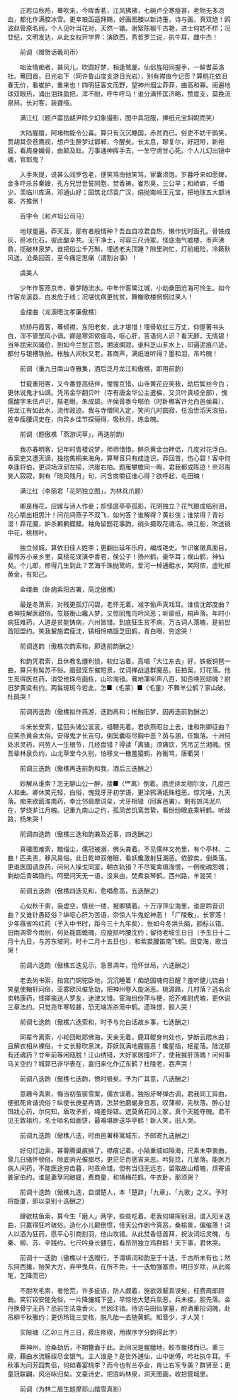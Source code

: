 <!-- { "loadSidebar": true } -->
　　正若瓜秋热，蓦吹来，今晖香茗，江风拂拂，七碗卢仝寒瘦甚，老物无多凉血，都化作满腔冰雪。更幸琅函遥拜赐，好画图媵以新诗箑，诗与画，真双绝！鸥波赵管原名阀，个人见叶当花对，天然一辙。谢絮陈椒千古艳，进士何妨不栉；况廿纪，文明发达，从此女权开学界：演欧西，秀哲罗兰说，执牛耳，雌中杰！

　　前调（赠贺话羲司币）

　　咄汝情痴者，甚风儿，吹圆好梦，相逢鹭厦。仙侣旌阳同握手，一醉耆英洛社。蓦回首，日光岩下（同许鲁山度支游日光岩），别有襟痕今记否？算桃花依旧春无价，看崔护，重来也！四明狂客文而野，望神州烟尘莽莽，曲高和寡。阅遍地球双眼热，涌出泪珠盈把，浑不耐，呼牛呼马！谁分满怀匡济略，赞度支，莫挽流泉舄。长对客，装聋哑。

　　满江红（题卢震岳鹾尹除夕幻象撮影，图中具冠服，捧纸元宝斜睨而笑）

　　大陆腥膻，阿堵物能令公喜。算只有沉沉睡国，赤贫而已。俗吏不妨干鹊笑，贾胡其奈苍鹰视，想卢生醉梦过邯郸，今醒矣。长太息，聊复尔，好冠带，新袍履，看周身媚骨，由颠及趾。万事通神挥手去，一生守虏甘心死。个人儿幻出镜中魂，官耶鬼？

　　入手朱提，说甚么阎罗包老，便笑骂由他笑骂，宦囊须饱。岁暮呼来如愿婢，金多吓杀苏秦嫂，孔方兄世世誓同胞，焚香祷。崔烈臭，三公早；和峤癖，千缗少。羡临川库满，邓通山好；园筑北邙袁广汉，绢抛南岭王元宝，把地球五大部洲豪、齐推倒！

　　百字令（和卢坦公司马）

　　地球量遍，莽天涯，那有者般情种？吾血自凉君自热，懒作忧时面孔。骨铁成灰，肝冰化石，彼此酸辛共。无干净土，可容三尺诗冢。怪底海气嘘楼，市声沸鼎，揽破林泉梦。谁把俗尘千万斛，埋透老夫顶踵？隙里驹忙，灯前蛾险，冷籁秋风送。沧桑回首，至今痛定思痛（谓割台事）！

　　虞美人

　　少年作客燕京市，春梦随流水。中年作客鹭江城，小劫桑田沧海可怜生。如今作客龙溪县，白发危于线；况堪忧病更忧贫，舞榭歌楼惘惘过来人！

　　金缕曲（龙溪晤沈孝廉傲樵）

　　矫矫丹霞客，蓦倾襟，东阳老矣，此才堪惜！埋骨软红三万丈，仰屋著书头白，浑不管罡风小谪。卿是寒郊侬瘦岛，呕心肝，苦语何人识？看天醉，无情碧！当年屈宋风骚伯，到如今兰愁芷怨，湘波阒寂。谁料芝山芗水上，印遍泥痕爪迹，都付与银槽铁拍。枨触人间秋又老，甚商声，满纸谁听得？墨和泪，吊吟魄！

　　前调（重九日南山寺雅集，酒后泛月龙江和傲樵，即用前韵）

　　廿载重阳客，又今番登高结伴，惺惺互惜。山寺黄花应笑我，劫后鬓丝今白；更休说鬼才仙谪。凭吊金华翻贝叶（寺有唐金华公主遣楄，又贝叶真经全部），愧儒酸字未佉卢识，揩老眼，朱成碧。许侯膏黍今郇伯（时卧樵客许允白邑侯幕），把龙江有如此水，流传政迹。我与寺僧同入定，笑问几时圆寂，任浊世滔天浪拍，差幸瘦腰词史在，向异乡佳节探骊得，吸秋月，炼金魄。

　　前调（题傲樵「燕游词草」，再迭前韵）

　　我亦春明客，记年时青楼说梦，师师惜惜。醉杀黄金台畔侣，几度对花浮白。香案吏又遭天谪，独抱焦桐来海角，算琴音只有成连识。莽回首，伤心碧！客中何幸逢将伯，更词场浮邱左挹，洪崖右拍。题雁攀蟾同一眴，君我都成陈迹！奈邓禹笑人寂寂，剩有「晓风残月」句，问含商嚼征谁心得？欲呼起，屯田魄！

　　满江红（李丽君「花阴独立图」，为林兵爪题）

　　卿是梅花，应嫁与诗人作妾；却怪底亭亭孤影，花阴独立？花气酿成临别泪，花心嚼出相思汁！问花间燕子不双飞，如何答？谁解得？黄衫侠；谁禁得？青衫湿！莽花魔，妒杀鹣鹣鲽鲽。袖角留题花事韵，绡头摄取花魂活。唤江船，吹送镜中花，桃根叶。

　　独立倾城，算依旧佳人姓李；更翻出延年乐府，编成艳史。乍识崔徽真面目，最怜苏小亲乡里，莫桃花误演李香君，侯公子！扬州鹤，豪华耳；缑山鹤，神仙矣。个儿郎，修得几生到此？艺海千珠抛鹭屿，爱河一棹通鲲水，笑阿侬，虚牝掷黄金，有知己。

　　金缕曲（卧病紫阳古署，简沈傲樵）

　　最是冬萧索，对残更孤灯闪碧，老怀无着，减字偷声真戏耳。谁信沈郎度曲？者神技解医甜俗。笠屐衡山纔入梦，又惊回鬼鸟吟风恶；听窗纸，桐声落。年时小病狂难药，人道是贫能铸病，六州皆错。到底狂生贫不病，万古词人落魄，是前世首阳盟约。笑我颦施君瘦沈，镇相怜槁饿芝田鹤，青白眼，穷途哭！

　　前调迭韵（傲樵次韵索和，即迭前韵酬之）

　　和韵凭君索，且休教名缰利锁，软红沾着。高唱「大江东去」好，铁板铜琶一曲，算只有髯苏不俗。腊鼓笼东催短景，仗词禅战退群魔恶。狂拍案，灯花落。他生觅得医贫药，消受他珠帘画栋，山珍海错。蓦地蒲牢声八百，知否唤回顽魄？尉旧梦黄粱有约。两鬓斑斑今若此，怎■〈毛蒙〉■〈毛童〉不舞羊公鹤？家山破，杜鹃哭！

　　前调再迭韵（傲樵拟作燕游，迭韵再和；枨触旧梦，因再迭前韵酬之）

　　斗米长安索，猛回头诸公衮衮，祖鞭先着。君欲燕昭台上去，谁和荆卿征曲？应笑杀黄金太俗。安得鬼才长吉句，倒奚囊呕尽胸中恶？茵与溷，任飘落。十洲何处求灵药，问劳人一生根节，几经盘错？得读「离骚」须痛饮，凭吊芷兰湘魄。恨吾辈林泉负约，山北草堂今久别，怕移文一檄羞猿鹤，祢衡骂，唐衢哭！

　　前调三迭韵（傲樵再迭前韵和我，酒后三迭酬之）

　　妙解从谁索？怎无聊山公一醉，接■〈罒离〉倒着。酒虎诗龙相尔汝，几度巴人和曲。卿休笑元轻，白俗，愧我牙牙初学语，更涂鸦满纸殊粗恶。惊咒唾，九天落。痴来欲舐淮南药，幸比邻肩摩词垒，犬牙相错（同客邑署）。剩有旅鸿泥爪在，梦绕芗江月魄。记重九南山之约，孤凤苦饥鸾苦絷，看纷纷眼底乘轩鹤。听歧路，杨朱哭！

　　前调四迭韵（傲樵三迭和韵兼及近事，四迭酬之）

　　真骥图难索，黯缁尘，儒冠被溺，佛头粪着。不见儒林文苑里，有个亭林、二曲！匹夫责，移风易俗。此日乾坤双倦眼，看妖欃激射狂潮恶。侬醉矣，倒桑落。更谁医国调良药，问何人操戈同室，朝衣轨错？不尽冤禽填海恨，一例痴魂怨魄；剩劫后青磷隐约。呵壁问天无一语，没来由，焚煮哀琴鹤。西州路，羊昙哭！

　　前调五迭韵（傲樵四迭见和，愈唱愈高，五迭酬之）

　　心似秋千索，袅虚空，情丝一缕，被卿猜着。十万浮萍尘海里，谁是聆音识曲？又谁针愚砭俗？纵呕心肝为苦语，奈惊人牛鬼蛇神恶！「广陵散」，长寥落！少年薇省吟红药（予入中书时，距今三十九年矣），怅如今冬烘头脑，颜标认错。旧雨凋零今雨别，何处能圆蟾魄，应瘦损吟腰沈约；留待老坡生日日（予生日十二月十九日，与苏东坡同，时十二月十五日也），和紫裘腰笛南飞鹤。田变海，歌当哭！

　　前调六迭韵（傲樵五迭见示，急景凋年，怆怀世局，六迭酬之）

　　老去尚书索，指宫门铜驼卧地，沉沉睡着！痴绝国魂何日醒？羞听健儿铙曲！笑星使輶轩问俗，亚雾欧风催急劫，把神州卷入旋涡恶。桃源路，几村落？逃名合卖韩康药，怪揶揄送人罗友，迷津又错。宦海纷纷萍与梗，拾芥难尉虎魄，更休说三章法约。只觉尧年寒较甚，恐无端冻杀笼中鹤。遗珠恨，鲛人哭！

　　前调七迭韵（傲樵六迭索和，时予与允白话故乡事，七迭酬之）

　　同辈今离索，小轮回毗耶佛海，天亲无着。鹿耳鲲身何处也，梦断云隈水曲；且解衣相从裸俗，十丈长鲸吹黑沫，莽妖氛满地腥膻恶！欃星指，枢星落。陆沈那有还魂药？廿年前等闲瓯脱！江山绣错，大好家居撞坏了，使我摧肝荡魄！问何事马关空约？城郭已非华表在，盍归来化作辽东鹤？杜陵老，吞声哭！

　　前调八迭韵（傲樵七迭韵，愤时极矣。予为广其意，八迭酬之）

　　意趣今真索，悔当初萤窗雪案，儒衣误着。独抱牙琴弹古调，君我同工异曲，便抵死肯谐流俗？纵使长庚星再谪，怎禁他磨蝎身宫恶，叹蒲柳，先秋落。醉心甘饵戕心药，尔何知，盾攻矛折，绳差矩错。遮莫黄花冈上冢，真个天能夺魄。君不见王敦祖约，名士啖名如画饼，最难堪断送华亭鹤！新人笑，旧人哭。

　　前调九迭韵（傲樵八迭，时由邑署移寓城东，予邮寄九迭酬之）

　　好句灯边索，甚瞢腾巢痕换了，襟痕记着。小隔重城如隔海，尺素未申衷曲，曾几日骚怀顿俗。隙底驹光催腊尽，更茫茫百感宵来恶。吟髭捻，几茎落。能医万病人间药，不能医途穷齿暮，时乖命错。但有当归无远志，留取故山精魄，烦寄语姜家伯约。谁是妻孥同敝屣，费商量，和靖梅花鹤，牛衣卧，那须哭？

　　前调十迭韵（傲樵九迭，自谓楚人，本「楚辞」「九章」、「九歌」之义。予时将旋厦，即以录别十迭酬之）

　　肆欲枯鱼索，算今生「磨人」两字，些些吃着。老我何堪挥别泪，谱入阳关迭曲，只赢得狂吟骇俗。造化小儿颠倒惯，怪天公作剧今真恶，桑榆景，偏催落！词人以酒为狂药，愿平心引商刻羽，他山攻错。从此焚香低首拜，祝汝词坛灵魄，与秦、柳、苏、辛践约。七尺吟身长健在，看昂昂独立鸡群鹤！天下事，君休哭。

　　前调十一迭韵（傲樵以十迭赠行，予谓填词和韵至于十迭，千古所未有也；然东挦西撦，贻笑大方，弃甲曳兵，在所不免，十一迭勉强塞责。明日岁除，从此阁笔，乞降而已）

　　不耐吹毛索，者伧荒，许多疵语，防人觑着，施欲效颦真误矣，枉费周郎顾曲。笑钉铰安能免俗，一片降旛城下竖，早惊他大楚兵氛恶，兵未接，胆先落。金丹换骨宁无药？恐前生法龛香火，兰因注错。待访屯田仙掌墓，酹酒重招词魄，赴吊柳千秋雅约；更仿玲珑三变格，脱凡胎一去随黄鹤。知音少，才人哭！

　　买陂塘（乙卯三月三日，菽庄修禊，用禊序字分韵得此字）

　　莽神州，沧桑劫后，不期簪盍于此。此间况是腥膻地，鲛市蜃楼而已。重三禊，藉曲水流觞祓尽金银气。主人谁是？是世外逋仙，山中谢傅，吟社执牛耳。千秋事为问芳园隽侣，何如春宴桃李？而今也有兰亭会，肯让右军专美？群贤至；更童冠联翩，风浴咏归矣。文豪诗史，把浪屿林泉，洞天图画，收拾管城里。

　　前调（为林二眉生题摩耶山踏雪真影）

